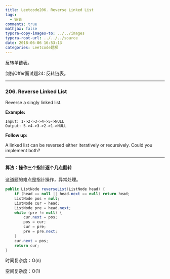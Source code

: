 ```yaml
---
title: Leetcode206. Reverse Linked List
tags:
  - 链表
comments: true
mathjax: false
typora-copy-images-to: ../../images
typora-root-url: ../../../source
date: 2018-06-06 16:53:13
categories: Leetcode题解
---
```


反转单链表。

剑指Offer面试题24: 反转链表。

<!-- more -->

---

### 206. Reverse Linked List

Reverse a singly linked list.

**Example:**

```
Input: 1->2->3->4->5->NULL
Output: 5->4->3->2->1->NULL
```

**Follow up:**

A linked list can be reversed either iteratively or recursively. Could you implement both?

---

#### 算法：操作三个指针逐个几点翻转

这道题的难点是指针操作，异常处理。

```java
public ListNode reverseList(ListNode head) {
    if (head == null || head.next == null) return head;
    ListNode pos = null;
    ListNode cur = head;
    ListNode pre = head.next;
    while (pre != null) {
        cur.next = pos;
        pos = cur;
        cur = pre;
        pre = pre.next;
    }
    cur.next = pos;
    return cur;
}
```

时间复杂度：O(n)

空间复杂度：O(1)